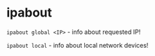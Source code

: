# ipabout

`ipabout global <IP>` - info about requested IP!

`ipabout local` - info about local network devices!
